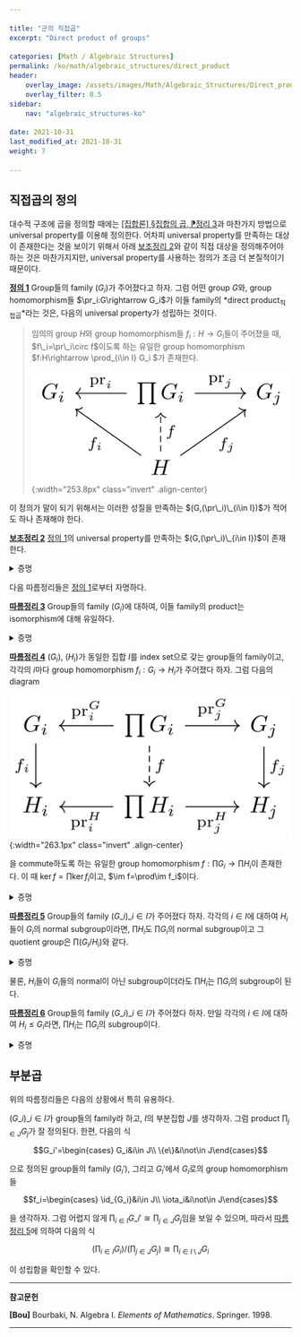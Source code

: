 ```yaml
---

title: "군의 직접곱"
excerpt: "Direct product of groups"

categories: [Math / Algebraic Structures]
permalink: /ko/math/algebraic_structures/direct_product
header:
    overlay_image: /assets/images/Math/Algebraic_Structures/Direct_product.png
    overlay_filter: 0.5
sidebar: 
    nav: "algebraic_structures-ko"

date: 2021-10-31
last_modified_at: 2021-10-31
weight: 7

---
```


## 직접곱의 정의

대수적 구조에 곱을 정의할 때에는 [\[집합론\] §집합의 곱, ⁋정리 3](/ko/math/set_theory/product_of_sets#thm3)과 마찬가지 방법으로 universal property를 이용해 정의한다. 어차피 universal property를 만족하는 대상이 존재한다는 것을 보이기 위해서 아래 [보조정리 2](#lem2)와 같이 직접 대상을 정의해주어야 하는 것은 마찬가지지만, universal property를 사용하는 정의가 조금 더 본질적이기 때문이다.

<div class="definition" markdown="1">

<ins id="def1">**정의 1**</ins> Group들의 family $(G_i)$가 주어졌다고 하자. 그럼 어떤 group $G$와, group homomorphism들 $\pr_i:G\rightarrow G_i$가 이들 family의 *direct product<sub>직접곱</sub>*라는 것은, 다음의 universal property가 성립하는 것이다.

> 임의의 group $H$와 group homomorphism들 $f_i:H\rightarrow G_i$들이 주어졌을 때, $f\_i=\pr\_i\circ f$이도록 하는 유일한 group homomorphism $f:H\rightarrow \prod\_{i\in I} G\_i $가 존재한다.
>
> ![universal_property_of_direct_product](/assets/images/Math/Algebraic_Structures/Direct_product-1.png){:width="253.8px" class="invert" .align-center}

</div>

이 정의가 말이 되기 위해서는 이러한 성질을 만족하는 $(G,(\pr\_i)\_{i\in I})$가 적어도 하나 존재해야 한다.

<div class="proposition" markdown="1">

<ins id="lem2">**보조정리 2**</ins> [정의 1](#def1)의 universal property를 만족하는 $(G,(\pr\_i)\_{i\in I})$이 존재한다.

</div>
<details class="proof" markdown="1">
<summary>증명</summary>

우선 주어진 성질을 만족하는 곱집합 $\prod\_{i\in I} G\_i$는 이미 [\[집합론\] §집합의 곱, ⁋정의 1](/ko/math/set_theory/product_of_sets#def1)에서 정의했다. 표기상의 편의를 위해 $\prod_{i\in I}G_i$의 원소 $f:I\rightarrow \bigcup G_i$를 순서쌍 $(a\_i)\_{i\in I}$으로 표기하기로 한다.

이제 집합 $\prod_{i\in I}G_i$의 임의의 두 원소 $x=(x\_i)\_{i\in I},y=(y\_i)\_{i\in I}$에 대하여, 

$$xy=(x_i)_{i\in I}(y_i)_{i\in I}=(x_iy_i)_{i\in I}$$

으로 정의하자. 그럼 $\prod\_{i\in I}G\_i$는 이 연산에 대해 group의 구조를 가지며, 항등원은 $(e\_i)\_{i\in I}$이고 $x=(x\_i)_{i\in I}$의 역원은 $(x\_i^{-1})\_{i\in I}$인 것을 알 수 있다. 또, 임의의 $j\in I$에 대하여

$$\pr_j(xy)=\pr_j(x_iy_i)_{i\in I}=x_jy_j=\pr_j(x)\pr_j(y)$$

이므로 $\pr_j$가 group homomorphism이다. 

이제 이렇게 정의한 $(G=\prod\_{i\in I}G\_i,(\pr\_i)\_{i\in I})$가 [정의 1](#def1)의 universal property를 만족하는 것을 증명하자. 이를 위해서는 곱집합의 universal property로 얻어지는 함수 $f:H\rightarrow G$가 group homomorphism이라는 것만 보이면 충분하다. 이제 임의의 $x,y\in H$와 임의의 $i\in I$에 대하여, 

$$f(xy)=(f_i(xy))_{i\in I}=(f_i(x)f_i(y))_{i\in I}=(f_i(x))_{i\in I}(f_i(y))_{i\in I}=f(x)f(y)$$

이므로 $f$는 group homomorphism이 되고 따라서 위의 $(G=\prod\_{i\in I}G\_i,(\pr\_i)\_{i\in I})$가 universal property를 만족한다. 

</details>

다음 따름정리들은 [정의 1](#def1)로부터 자명하다.

<div class="proposition" markdown="1">

<ins id="cor3">**따름정리 3**</ins> Group들의 family $(G_i)$에 대하여, 이들 family의 product는 isomorphism에 대해 유일하다. 

</div>
<details class="proof" markdown="1">
<summary>증명</summary>

[정의 1](#def1)의 universal property를 만족하는 두 $(G,(\pr_i)),(G',(\pr_i'))$이 존재한다 가정하자. 그럼 $G$의 universal property로부터 다음 diagram을 commute하도록 하는 $\psi$가 유일하게 존재한다.

![uniqueness_1](/assets/images/Math/Algebraic_Structures/Direct_product-2.png){:width="229.05px" class="invert" .align-center}

비슷하게 $G'$의 universal property로부터 다음 diagram을 commute하도록 하는 $\phi$가 유일하게 존재한다.

![uniqueness_2](/assets/images/Math/Algebraic_Structures/Direct_product-3.png){:width="229.05px" class="invert" .align-center}

이제 두 group homomorphism $\id_G, \phi\circ\psi$가 모두 다음의 diagram

![uniqueness_3](/assets/images/Math/Algebraic_Structures/Direct_product-4.png){:width="223.05px" class="invert" .align-center}

을 commute하도록 하므로, universal property에 의하여 $\id_G=\phi\circ\psi$가 성립한다. 비슷한 논리에 의해 $\id_{G'}=\psi\circ\phi$가 성립하고 따라서 $\phi$와 $\psi$는 isomorphism이다. 

</details>

<div class="proposition" markdown="1">

<ins id="cor4">**따름정리 4**</ins> $(G_i)$, $(H_i)$가 동일한 집합 $I$를 index set으로 갖는 group들의 family이고, 각각의 $i$마다 group homomorphism $f_i:G_i\rightarrow H_i$가 주어졌다 하자. 그럼 다음의 diagram

![Product_of_map](/assets/images/Math/Algebraic_Structures/Direct_product-5.png){:width="263.1px" class="invert" .align-center}

을 commute하도록 하는 유일한 group homomorphism $f:\prod G_i\rightarrow\prod H_i$이 존재한다. 이 때 $\ker f=\prod\ker f_i$이고, $\im f=\prod\im f_i$이다.

</div>
<details class="proof" markdown="1">
<summary>증명</summary>

$f$를 만들기 위해서는 group homomorphism들 $f_i\circ\pr_i^G$에 $H$의 universal property를 적용하면 된다.

![mapping_induced_to_product](/assets/images/Math/Algebraic_Structures/Direct_product-6.png){:width="256.65px" class="invert" .align-center}

이 때, 

$$x\in\ker f\iff f(x)=e\iff \forall i(\pr_i^H(f(x))=e_i)\iff \forall i((f_i\circ \pr_i^G)(x)=e_i)\iff \forall i(\pr_i^G(x)\in\ker f_i)$$

이므로 $\ker f=\prod\ker f_i$가 성립한다.

이와 유사하게, $y\in\prod H_i$에 대해 $y\in\im f$인 것은 $y=f(x)$인 $x\in H_i$가 존재하는 것과 동치이고, 이러한 $x$에 대하여

$$\pr_i^H(y)=\pr_i^H(f(x))=f_i(\pr_i^G(x))\in\im f_i$$

이므로 $\im f=\prod\im f_i$ 또한 성립한다.

</details>

<div class="proposition" markdown="1">

<ins id="cor5">**따름정리 5**</ins> Group들의 family $(G\_i)\_{i\in I}$가 주어졌다 하자. 각각의 $i\in I$에 대하여 $H_i$들이 $G_i$의 normal subgroup이라면, $\prod H_i$도 $\prod G_i$의 normal subgroup이고 그 quotient group은 $\prod (G_i/H_i)$와 같다.

</div>
<details class="proof" markdown="1">
<summary>증명</summary>

이번에는 canonical homomorphism들 $p_i:G_i\rightarrow G_i/H_i$들에 [따름정리 4](#cor4)를 적용하면 된다.

![product_of_normal_subgroups](/assets/images/Math/Algebraic_Structures/Direct_product-7.png){:width="374.7px" class="invert" .align-center}

$p_i\circ\pr_i$들 각각은 전사인 homomorphism들의 합성이므로 전사이고 따라서 앞선 따름정리에 의해 $\im p$는 $\prod(G_i/H_i)$와 같다. 또, $p_i$들 각각의 kernel은 $H_i$와 같다. 따라서 first isomorphism theorem에 의하여

$$\biggl(\prod_{i\in I} G_i\biggr)\bigg/\biggl(\prod_{i\in I}H_i\biggr)\cong\prod_{i\in I} (G_i/H_i)$$

가 성립한다.

</details>

물론, $H_i$들이 $G_i$들의 normal이 아닌 subgroup이더라도 $\prod H_i$는 $\prod G_i$의 subgroup이 된다.

<div class="proposition" markdown="1">

<ins id="cor6">**따름정리 6**</ins> Group들의 family $(G\_i)\_{i\in I}$가 주어졌다 하자. 만일 각각의 $i\in I$에 대하여 $H_i\leq G_i$라면, $\prod H_i$는 $\prod G_i$의 subgroup이다.

</div>
<details class="proof" markdown="1">
<summary>증명</summary>

Inclusion homomorphism들 $\iota_i:H_i\hookrightarrow G_i$에 [따름정리 4](#cor4)를 적용하면, $\iota$는 단사이고 $\prod H_i$는 정확히 $\iota$의 image이므로 $\prod G_i$의 subgroup이다.

![product_of_subgroups](/assets/images/Math/Algebraic_Structures/Direct_product-8.png){:width="259.05px" class="invert" .align-center}

</details>

## 부분곱

위의 따름정리들은 다음의 상황에서 특히 유용하다. 

$(G\_i)\_{i\in I}$가 group들의 family라 하고, $I$의 부분집합 $J$를 생각하자. 그럼 product $\prod_{j\in J}G_j$가 잘 정의된다. 한편, 다음의 식

$$G_i'=\begin{cases} G_i&i\in J\\ \{e\}&i\not\in J\end{cases}$$

으로 정의된 group들의 family $(G_i')$, 그리고 $G_i'$에서 $G_i$로의 group homomorphism들

$$f_i=\begin{cases} \id_{G_i}&i\in J\\ \iota_i&i\not\in J\end{cases}$$

을 생각하자. 그럼 어렵지 않게 $\prod_{i\in I}G\_i'\cong\prod_{j\in J}G_j$임을 보일 수 있으며, 따라서 [따름정리 5](#cor5)에 의하여 다음의 식

$$\biggl(\prod_{i\in I}G_i\biggr)\bigg/\biggl(\prod_{j\in J}G_j\biggr)\cong\prod_{i\in I\setminus J} G_i$$

이 성립함을 확인할 수 있다. 

---

**참고문헌**

**[Bou]** Bourbaki, N. Algebra I. *Elements of Mathematics*. Springer. 1998.  

---